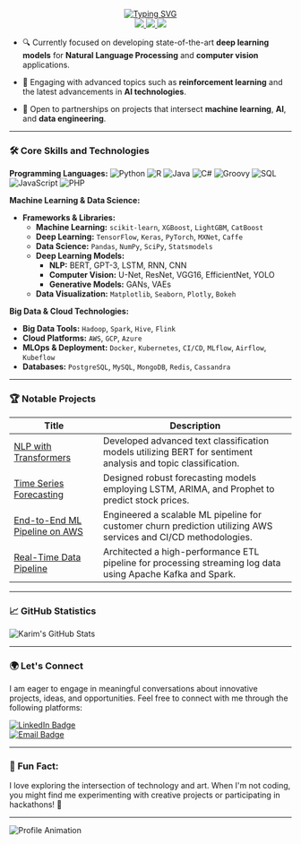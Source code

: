 <p align="center">
<a href="https://github.com/karimosman89">
    <img src="https://readme-typing-svg.demolab.com?font=Georgia&size=18&duration=2000&pause=100&multiline=true&width=500&height=80&lines=Karim+Osman;Machine+Learning+Engineer+%7C+Data+Engineer+%7C+Data+Scientist;AI+%7C+Data+Engineering+%7C+DevOps" alt="Typing SVG" />
</a>
<br/>

<a href="https://karimosman89.github.io">
    <img src="https://img.shields.io/badge/Website-karimosman89.github.io-red?style=flat-square">
</a>  

<a href="https://www.linkedin.com/in/karimosman89/">
    <img src="https://img.shields.io/badge/-Linkedin-blue?style=flat-square&logo=linkedin">
</a>
<a href="mailto:karim.programmer2020@gmail.com">
    <img src="https://img.shields.io/badge/-Email-red?style=flat-square&logo=gmail&logoColor=white">
</a>

</p>

* 🔍 Currently focused on developing state-of-the-art **deep learning models** for **Natural Language Processing** and **computer vision** applications. 

* 📖 Engaging with advanced topics such as **reinforcement learning** and the latest advancements in **AI technologies**.

* 🤝 Open to partnerships on projects that intersect **machine learning**, **AI**, and **data engineering**.

---

### 🛠️ Core Skills and Technologies

**Programming Languages:**
![Python](https://img.shields.io/badge/Python-Expert-blue) 
![R](https://img.shields.io/badge/R-Intermediate-orange) 
![Java](https://img.shields.io/badge/Java-Intermediate-yellow) 
![C#](https://img.shields.io/badge/C%23-Intermediate-orange) 
![Groovy](https://img.shields.io/badge/Groovy-Intermediate-yellow) 
![SQL](https://img.shields.io/badge/SQL-Expert-blue) 
![JavaScript](https://img.shields.io/badge/JavaScript-Intermediate-green) 
![PHP](https://img.shields.io/badge/PHP-Intermediate-purple) 

**Machine Learning & Data Science:**
- **Frameworks & Libraries:**
  - **Machine Learning:** `scikit-learn`, `XGBoost`, `LightGBM`, `CatBoost`
  - **Deep Learning:** `TensorFlow`, `Keras`, `PyTorch`, `MXNet`, `Caffe`
  - **Data Science:** `Pandas`, `NumPy`, `SciPy`, `Statsmodels`
  - **Deep Learning Models:** 
    - **NLP:** BERT, GPT-3, LSTM, RNN, CNN
    - **Computer Vision:** U-Net, ResNet, VGG16, EfficientNet, YOLO
    - **Generative Models:** GANs, VAEs
  - **Data Visualization:** `Matplotlib`, `Seaborn`, `Plotly`, `Bokeh`

**Big Data & Cloud Technologies:**
- **Big Data Tools:** `Hadoop`, `Spark`, `Hive`, `Flink`
- **Cloud Platforms:** `AWS`, `GCP`, `Azure`
- **MLOps & Deployment:** `Docker`, `Kubernetes`, `CI/CD`, `MLflow`, `Airflow`, `Kubeflow`
- **Databases:** `PostgreSQL`, `MySQL`, `MongoDB`, `Redis`, `Cassandra`

---

### 🏆 Notable Projects

| Title | Description |
|-------|-------------|
| [NLP with Transformers](https://github.com/karimosman89/NLP-with-Transformers) | Developed advanced text classification models utilizing BERT for sentiment analysis and topic classification. |
| [Time Series Forecasting](https://github.com/karimosman89/Time-Series-Forecasting) | Designed robust forecasting models employing LSTM, ARIMA, and Prophet to predict stock prices. |
| [End-to-End ML Pipeline on AWS](https://github.com/karimosman89/ML-Pipeline-AWS) | Engineered a scalable ML pipeline for customer churn prediction utilizing AWS services and CI/CD methodologies. |
| [Real-Time Data Pipeline](https://github.com/karimosman89/Data-Pipeline) | Architected a high-performance ETL pipeline for processing streaming log data using Apache Kafka and Spark. |

---

### 📈 GitHub Statistics

![Karim's GitHub Stats](https://github-readme-stats.vercel.app/api?username=karimosman89&show_icons=true&theme=radical)

---

### 🌍 Let's Connect

I am eager to engage in meaningful conversations about innovative projects, ideas, and opportunities. Feel free to connect with me through the following platforms:

[![LinkedIn Badge](https://img.shields.io/badge/LinkedIn-Karim--Osman-blue)](https://linkedin.com/in/karimosman89)  
[![Email Badge](https://img.shields.io/badge/Email-karim.programmer2020@gmail.com-red)](mailto:karim.programmer2020@gmail.com)

---

### 🌟 Fun Fact:
I love exploring the intersection of technology and art. When I'm not coding, you might find me experimenting with creative projects or participating in hackathons! 🚀

---

<!-- Animations for unique touch -->
![Profile Animation](https://raw.githubusercontent.com/yourusername/yourrepository/main/animation.gif) <!-- Make sure to replace the URL with an actual GIF link -->
